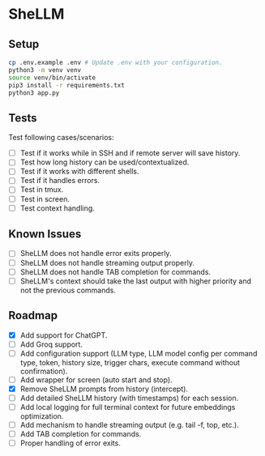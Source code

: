 # SheLLM

## Setup

```bash
cp .env.example .env # Update .env with your configuration.
python3 -m venv venv
source venv/bin/activate
pip3 install -r requirements.txt
python3 app.py
```

## Tests

Test following cases/scenarios:

- [ ] Test if it works while in SSH and if remote server will save history.
- [ ] Test how long history can be used/contextualized.
- [ ] Test if it works with different shells.
- [ ] Test if it handles errors.
- [ ] Test in tmux.
- [ ] Test in screen.
- [ ] Test context handling.

## Known Issues

- [ ] SheLLM does not handle error exits properly.
- [ ] SheLLM does not handle streaming output properly.
- [ ] SheLLM does not handle TAB completion for commands.
- [ ] SheLLM's context should take the last output with higher priority and not the previous commands.

## Roadmap

- [x] Add support for ChatGPT.
- [ ] Add Groq support.
- [ ] Add configuration support (LLM type, LLM model config per command type, token, history size, trigger chars, execute command without confirmation).
- [ ] Add wrapper for screen (auto start and stop).
- [x] Remove SheLLM prompts from history (intercept).
- [ ] Add detailed SheLLM history (with timestamps) for each session.
- [ ] Add local logging for full terminal context for future embeddings optimization.
- [ ] Add mechanism to handle streaming output (e.g. tail -f, top, etc.).
- [ ] Add TAB completion for commands.
- [ ] Proper handling of error exits.
